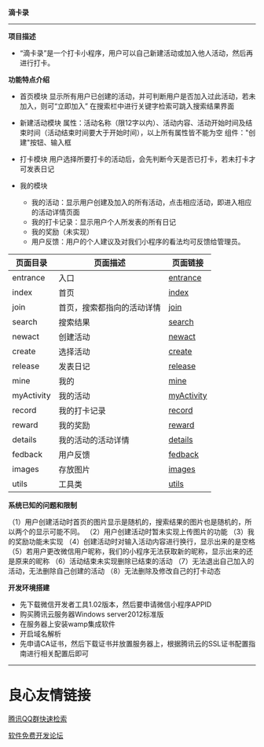 
**滴卡录**

------
**项目描述**

- “滴卡录”是一个打卡小程序，用户可以自己新建活动或加入他人活动，然后再进行打卡。


**功能特点介绍**

- 首页模块
显示所有用户已创建的活动，并可判断用户是否加入过此活动，若未加入，则可“立即加入”
在搜索栏中进行关键字检索可跳入搜索结果界面

- 新建活动模块
属性：活动名称（限12字以内）、活动内容、活动开始时间及结束时间（活动结束时间要大于开始时间），以上所有属性皆不能为空
组件："创建"按钮、输入框

- 打卡模块
 用户选择所要打卡的活动后，会先判断今天是否已打卡，若未打卡才可发表日记

 
- 我的模块
  - 我的活动：显示用户创建及加入的所有活动，点击相应活动，即进入相应的活动详情页面
  - 我的打卡记录：显示用户个人所发表的所有日记
  - 我的奖励（未实现）
  - 用户反馈：用户的个人建议及对我们小程序的看法均可反馈给管理员。
 

|页面目录|页面描述|页面链接|
|---|---|---|
|entrance|入口|[entrance](https://gitee.com/kezhiqing/soft_team_blog/tree/master/pages/index)|
|index|首页|[index](https://gitee.com/kezhiqing/soft_team_blog/tree/master/pages/index)|
|join|首页，搜索都指向的活动详情|[join](https://gitee.com/kezhiqing/soft_team_blog/commit/517732b66bfa641ccaf64f689e4274b896796435)|
|search|搜索结果|[search](https://gitee.com/kezhiqing/soft_team_blog/tree/master/pages/search)|
|newact|创建活动|[newact](https://gitee.com/kezhiqing/soft_team_blog/tree/master/pages/newact)|
|create|选择活动|[create](https://gitee.com/kezhiqing/soft_team_blog/tree/master/pages/newact)|
|release|发表日记|[release](https://gitee.com/kezhiqing/soft_team_blog/tree/master/pages/release)|
|mine|我的|[mine](https://gitee.com/kezhiqing/soft_team_blog/tree/master/pages/mine)|
|myActivity|我的活动|[myActivity](https://gitee.com/kezhiqing/soft_team_blog/tree/master/pages/myActivity)|
|record|我的打卡记录|[record](https://gitee.com/kezhiqing/soft_team_blog/tree/master/pages/record)|
|reward|我的奖励|[reward](https://gitee.com/kezhiqing/soft_team_blog/tree/master/pages/reward)|
|details|我的活动的活动详情|[details](https://gitee.com/kezhiqing/soft_team_blog/tree/master/pages/details)|
|fedback|用户反馈|[fedback](https://gitee.com/kezhiqing/soft_team_blog/tree/master/pages/fedback)|
|images|存放图片|[images](https://gitee.com/kezhiqing/soft_team_blog/tree/master/images)|
|utils|工具类|[utils](https://gitee.com/kezhiqing/soft_team_blog/tree/master/utils)|



**系统已知的问题和限制**

（1）用户创建活动时首页的图片显示是随机的，搜索结果的图片也是随机的，所以两个的显示可能不同。 
（2）用户创建活动时暂未实现上传图片的功能 
（3）我的奖励功能未实现 
（4）创建活动时对输入活动内容进行换行，显示出来的是空格 
（5）若用户更改微信用户昵称，我们的小程序无法获取新的昵称，显示出来的还是原来的昵称 
（6）活动结束未实现删除已结束的活动 
（7）无法退出自己加入的活动，无法删除自己创建的活动 
（8）无法删除及修改自己的打卡动态 

 
**开发环境搭建**

- 先下载微信开发者工具1.02版本，然后要申请微信小程序APPID
- 购买腾讯云服务器Windows server2012标准版
- 在服务器上安装wamp集成软件
- 开启域名解析
- 先申请CA证书，然后下载证书并放置服务器上，根据腾讯云的SSL证书配置指南进行相关配置后即可




-----


 # 良心友情链接

[腾讯QQ群快速检索](http://u.720life.cn/s/8cf73f7c)

[软件免费开发论坛](http://u.720life.cn/s/bbb01dc0)